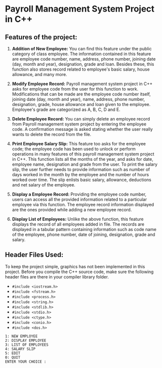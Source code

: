 # Payroll Management System Project in C++

## Features of the project:

1. **Addition of New Employee:** You can find this feature under the public category of class employee. The information contained in this feature are employee code number, name, address, phone number, joining date (day, month and year), designation, grade and loan. Besides these, this function also stores record related to employee's basic salary, house allowance, and many more.

2. **Modify Employee Record:** Payroll management system project in C++ asks for employee code from the user for this function to work. Modifications that can be made are the employee code number itself, joining date (day, month and year), name, address, phone number, designation, grade, house allowance and loan given to the employee. Employee's grade are categorized as A, B, C, D and E.

3. **Delete Employee Record:** You can simply delete an employee record from Payroll management system project by entering the employee code. A confirmation message is asked stating whether the user really wants to delete the record from the file.

4. **Print Employee Salary Slip:** This feature too asks for the employee code; the employee code has been used to unlock or perform operations in many features of this payroll management system project in C++. This function lists all the months of the year, and asks for date, employee name, designation and grade from the user. To print the salary slip, the user further needs to provide information such as number of days worked in the month by the employee and the number of hours worked over time. The slip enlists basic salary, allowance, deductions and net salary of the employee.

5. **Display a Employee Record:** Providing the employee code number, users can access all the provided information related to a particular employee via this function. The employee record information displayed are the ones provided while adding a new employee record.

6. **Display List of Employees:** Unlike the above function, this feature displays the record of all employees added in file. The records are displayed in a tabular pattern containing information such as code name of the employee, phone number, date of joining, designation, grade and salary.


## Header Files Used:

To keep the project simple, graphics has not been implemented in this project. Before you compile the C++ source code, make sure the following header files are there in your compiler library folder.

* `#include <iostream.h>`
* `#include <fstream.h>`
* `#include <process.h>`
* `#include <string.h>`
* `#include <stdlib.h>`
* `#include <stdio.h>`
* `#include <ctype.h>`
* `#include <conio.h>`
* `#include <dos.h>`

```
1: NEW EMPLOYEE
2: DISPLAY EMPLOYEE
3: LIST OF EMPLOYEES
4: SALARY SLIP
5: EDIT
0: QUIT
ENTER YOUR CHOICE :
```
